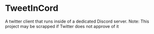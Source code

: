 # TweetInCord
A twitter client that runs inside of a dedicated Discord server. Note: This project may be scrapped if Twitter does not approve of it
